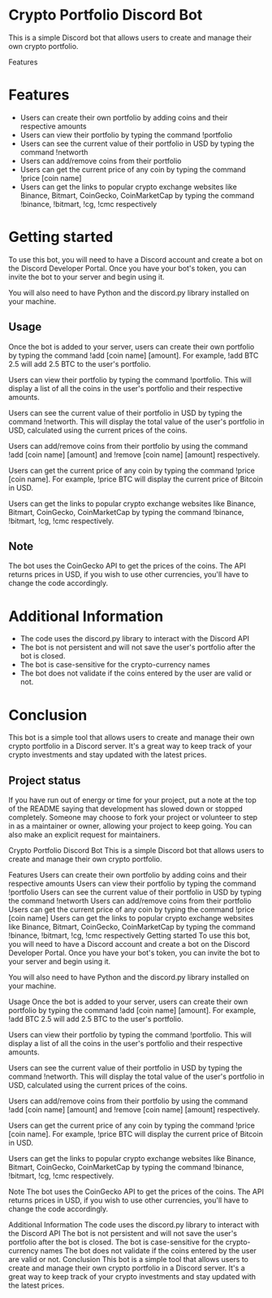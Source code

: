 
# Crypto Portfolio Discord Bot


This is a simple Discord bot that allows users to create and manage their own crypto portfolio.

Features



# Features
- Users can create their own portfolio by adding coins and their respective amounts
- Users can view their portfolio by typing the command !portfolio
- Users can see the current value of their portfolio in USD by typing the command !networth
- Users can add/remove coins from their portfolio
- Users can get the current price of any coin by typing the command !price [coin name]
- Users can get the links to popular crypto exchange websites like Binance, Bitmart, CoinGecko, CoinMarketCap by typing the command !binance, !bitmart, !cg, !cmc respectively

# Getting started
To use this bot, you will need to have a Discord account and create a bot on the Discord Developer Portal. Once you have your bot's token, you can invite the bot to your server and begin using it.

You will also need to have Python and the discord.py library installed on your machine.




## Usage
Once the bot is added to your server, users can create their own portfolio by typing the command !add [coin name] [amount]. For example, !add BTC 2.5 will add 2.5 BTC to the user's portfolio.

Users can view their portfolio by typing the command !portfolio. This will display a list of all the coins in the user's portfolio and their respective amounts.

Users can see the current value of their portfolio in USD by typing the command !networth. This will display the total value of the user's portfolio in USD, calculated using the current prices of the coins.

Users can add/remove coins from their portfolio by using the command !add [coin name] [amount] and !remove [coin name] [amount] respectively.

Users can get the current price of any coin by typing the command !price [coin name]. For example, !price BTC will display the current price of Bitcoin in USD.

Users can get the links to popular crypto exchange websites like Binance, Bitmart, CoinGecko, CoinMarketCap by typing the command !binance, !bitmart, !cg, !cmc respectively.



## Note
The bot uses the CoinGecko API to get the prices of the coins. The API returns prices in USD, if you wish to use other currencies, you'll have to change the code accordingly.






# Additional Information
- The code uses the discord.py library to interact with the Discord API
- The bot is not persistent and will not save the user's portfolio after the bot is closed.
- The bot is case-sensitive for the crypto-currency names
- The bot does not validate if the coins entered by the user are valid or not.

# Conclusion
This bot is a simple tool that allows users to create and manage their own crypto portfolio in a Discord server. It's a great way to keep track of your crypto investments and stay updated with the latest prices.


## Project status
If you have run out of energy or time for your project, put a note at the top of the README saying that development has slowed down or stopped completely. Someone may choose to fork your project or volunteer to step in as a maintainer or owner, allowing your project to keep going. You can also make an explicit request for maintainers.

Crypto Portfolio Discord Bot
This is a simple Discord bot that allows users to create and manage their own crypto portfolio.

Features
Users can create their own portfolio by adding coins and their respective amounts
Users can view their portfolio by typing the command !portfolio
Users can see the current value of their portfolio in USD by typing the command !networth
Users can add/remove coins from their portfolio
Users can get the current price of any coin by typing the command !price [coin name]
Users can get the links to popular crypto exchange websites like Binance, Bitmart, CoinGecko, CoinMarketCap by typing the command !binance, !bitmart, !cg, !cmc respectively
Getting started
To use this bot, you will need to have a Discord account and create a bot on the Discord Developer Portal. Once you have your bot's token, you can invite the bot to your server and begin using it.

You will also need to have Python and the discord.py library installed on your machine.

Usage
Once the bot is added to your server, users can create their own portfolio by typing the command !add [coin name] [amount]. For example, !add BTC 2.5 will add 2.5 BTC to the user's portfolio.

Users can view their portfolio by typing the command !portfolio. This will display a list of all the coins in the user's portfolio and their respective amounts.

Users can see the current value of their portfolio in USD by typing the command !networth. This will display the total value of the user's portfolio in USD, calculated using the current prices of the coins.

Users can add/remove coins from their portfolio by using the command !add [coin name] [amount] and !remove [coin name] [amount] respectively.

Users can get the current price of any coin by typing the command !price [coin name]. For example, !price BTC will display the current price of Bitcoin in USD.

Users can get the links to popular crypto exchange websites like Binance, Bitmart, CoinGecko, CoinMarketCap by typing the command !binance, !bitmart, !cg, !cmc respectively.

Note
The bot uses the CoinGecko API to get the prices of the coins. The API returns prices in USD, if you wish to use other currencies, you'll have to change the code accordingly.

Additional Information
The code uses the discord.py library to interact with the Discord API
The bot is not persistent and will not save the user's portfolio after the bot is closed.
The bot is case-sensitive for the crypto-currency names
The bot does not validate if the coins entered by the user are valid or not.
Conclusion
This bot is a simple tool that allows users to create and manage their own crypto portfolio in a Discord server. It's a great way to keep track of your crypto investments and stay updated with the latest prices.
